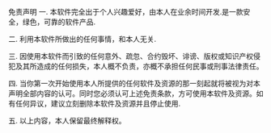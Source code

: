 免责声明 
一. 本软件完全出于个人兴趣爱好，由本人在业余时间开发.是一款安全，绿色，可靠的软件产品. 

二. 利用本软件所做出的任何事情，和本人无关. 

三. 因使用本软件而引致的任何意外、疏忽、合约毁坏、诽谤、版权或知识产权侵犯及其所造成的任何损失，本人概不负责，亦概不承担任何民事或刑事法律责任。 

四. 当你第一次开始使用本人所提供的任何软件及资源的那一刻起就将被视为对本声明全部内容的认可。同时您必须认可上述免责条款，方可使用本软件及资源。如有任何异议，建议立刻删除本软件及资源并且停止使用. 

五. 以上内容，本人保留最终解释权。 

